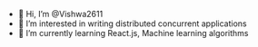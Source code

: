 - 👋 Hi, I’m @Vishwa2611
- 👀 I’m interested in writing distributed concurrent applications
- 🌱 I’m currently learning React.js, Machine learning algorithms

<!---
Vishwa2611/Vishwa2611 is a ✨ special ✨ repository because its `README.md` (this file) appears on your GitHub profile.
You can click the Preview link to take a look at your changes.
--->
